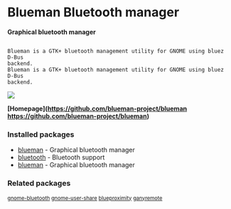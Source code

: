 # Blueman Bluetooth manager

__Graphical bluetooth manager__

```

Blueman is a GTK+ bluetooth management utility for GNOME using bluez D-Bus
backend.
Blueman is a GTK+ bluetooth management utility for GNOME using bluez D-Bus
backend.

```

![](https://screenshots.debian.net/thumbnail/blueman/)


 **[Homepage](https://github.com/blueman-project/blueman
https://github.com/blueman-project/blueman)**

### Installed packages

* [blueman](https://packages.debian.org/stretch/blueman) - Graphical bluetooth manager
* [bluetooth](https://packages.debian.org/stretch/bluetooth) - Bluetooth support
* [blueman](https://packages.debian.org/stretch/blueman) - Graphical bluetooth manager

### Related packages

<sub> [gnome-bluetooth](https://packages.debian.org/stretch/gnome-bluetooth) [gnome-user-share](https://packages.debian.org/stretch/gnome-user-share) [blueproximity](https://packages.debian.org/stretch/blueproximity) [ganyremote](https://packages.debian.org/stretch/ganyremote)  </sub>
